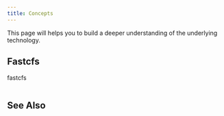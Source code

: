 ```yaml
---
title: Concepts
---
```


This page will helps you to build a deeper understanding of the underlying technology.

## Fastcfs

fastcfs

```python

```

## See Also
